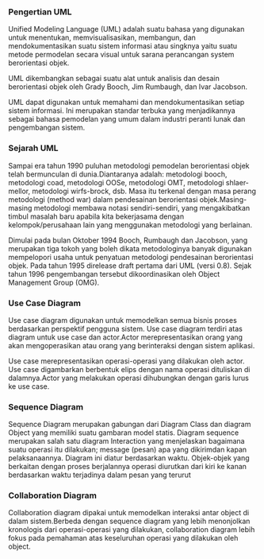 ### Pengertian UML

Unified Modeling Language (UML) adalah suatu bahasa yang digunakan untuk menentukan, memvisualisasikan, membangun, dan mendokumentasikan suatu sistem informasi atau singknya yaitu suatu metode permodelan secara visual untuk sarana perancangan system berorientasi objek.

UML dikembangkan sebagai suatu alat untuk analisis dan desain berorientasi objek oleh Grady Booch, Jim Rumbaugh, dan Ivar Jacobson.

UML dapat digunakan untuk memahami dan mendokumentasikan setiap sistem informasi. Ini merupakan standar terbuka yang menjadikannya sebagai bahasa pemodelan yang umum dalam industri peranti lunak dan pengembangan sistem. 


### Sejarah UML

Sampai era tahun 1990 puluhan metodologi pemodelan berorientasi objek telah bermunculan di dunia.Diantaranya adalah: metodologi booch, metodologi coad, metodologi OOSe, metodologi OMT, metodologi shlaer-mellor, metodologi wirfs-brock, dsb. 
Masa itu terkenal dengan masa perang metodologi (method war) dalam pendesainan berorientasi objek.Masing-masing metodologi membawa notasi sendiri-sendiri, yang mengakibatkan timbul masalah baru apabila kita bekerjasama dengan kelompok/perusahaan lain yang menggunakan metodologi yang berlainan.

Dimulai pada bulan Oktober 1994 Booch, Rumbaugh dan Jacobson, yang merupakan tiga tokoh yang boleh dikata metodologinya banyak digunakan mempelopori usaha untuk penyatuan metodologi pendesainan berorientasi objek.
Pada tahun 1995 direlease draft pertama dari UML (versi 0.8). Sejak tahun 1996 pengembangan tersebut dikoordinasikan oleh Object Management Group (OMG).

### Use Case Diagram

Use case diagram digunakan untuk memodelkan semua bisnis proses berdasarkan perspektif pengguna sistem. Use case diagram terdiri atas diagram untuk use case dan actor.Actor merepresentasikan orang yang akan mengoperasikan atau orang yang berinteraksi dengan sistem aplikasi.

Use case merepresentasikan operasi-operasi yang dilakukan oleh actor. Use case digambarkan berbentuk elips dengan nama operasi dituliskan di dalamnya.Actor yang melakukan operasi dihubungkan dengan garis lurus ke use case.

### Sequence Diagram

Sequence Diagram merupakan gabungan dari Diagram Class dan diagram Object yang memiliki suatu gambaran model statis. Diagram sequence merupakan salah satu diagram Interaction yang menjelaskan bagaimana suatu operasi itu dilakukan; message (pesan) apa yang dikirimdan kapan pelaksanaannya. Diagram ini diatur berdasarkan waktu. Objek-objek yang berkaitan dengan proses berjalannya operasi diurutkan dari kiri ke kanan berdasarkan waktu terjadinya dalam pesan yang terurut

### Collaboration Diagram

Collaboration diagram dipakai untuk memodelkan interaksi antar object di dalam sistem.Berbeda dengan sequence diagram yang lebih menonjolkan kronologis dari operasi-operasi yang dilakukan, collaboration diagram lebih fokus pada pemahaman atas keseluruhan operasi yang dilakukan oleh object.

